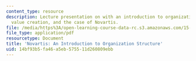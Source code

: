 ```yaml
---
content_type: resource
description: Lecture presentation on with an introduction to organization structure,
  value creation, and the case of Novartis.
file: /media/https%3A/open-learning-course-data-rc.s3.amazonaws.com/15-912-technology-strategy-fall-2008/14bf93b5fa46a5eb575511d260809ebb_lec_05.pdf
file_type: application/pdf
resourcetype: Document
title: 'Novartis: An Introduction to Organization Structure'
uid: 14bf93b5-fa46-a5eb-5755-11d260809ebb
---
```

